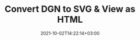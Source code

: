 ---
############################# Static ############################
layout: "autogen"
date: 2021-10-02T14:22:14+03:00
draft: false
path: "total/net/conversion/dgn-to-svg/"

############################# Head ############################
head_title: "Convert DGN to SVG in C# VB.NET & View as HTML"
head_description: "Code example to convert DGN to SVG and 100+ other file formats in .NET (C#, VB.NET, ASP.NET & .NET Core) applications. Display the Converted SVG document as HTML viewer."

############################# Header ############################
title: "Convert DGN to SVG & View as HTML"
description: "Programmatically convert DGN to SVG in .NET applications using flexible options to customize the resultant document. Convert the complete document or specific pages based on page numbers or selective page ranges using the .NET document conversion library."

############################# SubMenu ############################
submenu:
    enable: false

############################# Content ############################
content:
    enable: true
    block:
    - title_left: "DGN to SVG Conversion in C# .NET"
      content_left: |
          DGN to SVG file conversion using C#. Add watermark and view the converted document as HTML without using any external software.

          -   Create **Converter** object to convert DGN document
          -   Set the convert options for SVG format
          -   Call **Convert** method of **Converter** class instance for conversion to SVG
          -   Set options for HTML viewer
          -   Create **Viewer** object to view converted SVG as HTML
          
      title_right: "Convert Whole Document or Specific Pages"
      content_right: |
          You require `GroupDocs.Conversion` & `GroupDocs.Viewer` namespaces to convert between a wide range of popular document types such as PDF, Microsoft Word, Excel, PowerPoint, Project, Outlook, HTML, diagrams and image file formats. Explore other [.NET APIs for Office documents](https://products.conholdate.com/total/net/) as offered by Conholdate.Total.
          
          Get the respective assembly files from the [downloads](https://downloads.conholdate.com/total/net) or fetch the whole package from [Nuget](https://www.nuget.org/packages/Conholdate.Total/) to add 'Conholdate.Total` directly in your workspace.
          
      code: |
          ```cs {linenos=false}
          // Convert DGN to SVG using GroupDocs.Conversion API
          // Create Converter object to convert DGN document
          using (Converter converter = new Converter("input.dgn"))
          {
              // set the convert options for SVG format
              var convertOptions = converter.GetPossibleConversions()["svg"].ConvertOptions;

              // convert to SVG format
              converter.Convert("output.svg", convertOptions);
          }

          // Set options for HTML viewer
          HtmlViewOptions viewOptions = HtmlViewOptions.ForEmbeddedResources("output{0}.html");

          // Create Viewer object to view converted SVG as HTML
          using (Viewer viewer = new Viewer("output.svg"))
          {
              viewer.View(viewOptions);
          }
          ```
    - title_left: "Add Watermark to Converted SVG in C#"
      content_left: |
          Accurately convert documents (DGN to SVG) exactly as the original file and apply text or image watermarks to the converted document pages using C# .NET.

          -   Create **Converter** object to convert DGN document
          -   Create new instance of **WatermarkOptions** class
          -   Specify watermark properties (color, width, text, image etc)
          -   Instantiate the proper **ConvertOptions** class
          -   Set **Watermark** property of the **ConvertOptions** instance
          -   Call **Convert** method of **Converter** class instance for conversion to SVG
        
      title_right: "Source Document Information Extraction"
      content_right: |
          The documents information extraction feature not only allows getting the basic information about the source document file but it also supports extracting some valuable file-format specific information such as project start and end dates of a Microsoft Project file, any printing restrictions on a PDF document, list of folders enclosed in an Outlook data file etc. 

          Convert popular document file formats on different operating systems such as Windows, Linux or macOS while using platforms such as Windows Azure, Mono and Xamarin.
          
      code: |
          ```cs {linenos=false}
          // Create Converter object to convert DGN document
          using (Converter converter = new Converter("input.dgn"))
          {
              // Create new instance of WatermarkOptions class
              WatermarkOptions watermark = new WatermarkOptions
              {
                  Text = "Sample watermark",
                  Color = Color.Red,
                  Width = 100,
                  Height = 100,
                  Background = true
              };

              // Instantiate the proper ConvertOptions class
              PdfConvertOptions options = new PdfConvertOptions
              {
                  Watermark = watermark
              };

              // convert to SVG format
              converter.Convert("output.svg", options);
          }
          ```
############################# About Formats ############################
about_formats:
    enable: false
############################# More Formats ############################
more_formats:
    enable: true
    auto: false
    other_out_formats: PDF DOCX DOT DOTX DOTM TXT RTF HTML MHTML XLS XLSX XLSM XLT XLTX XLTM CSV DIF PPT PPTX PPS PPSX POT POTX POTM ODT OTT OTP ODP ODS EMZ WMZ SVGZ TEX DCM WMF BMP PNG GIF JPEG TIFF
############################# Back to top ###############################
back_to_top:
  enable: true
---
